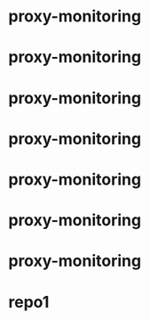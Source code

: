 # proxy-monitoring
# proxy-monitoring
# proxy-monitoring
# proxy-monitoring
# proxy-monitoring
# proxy-monitoring
# proxy-monitoring
# repo1
